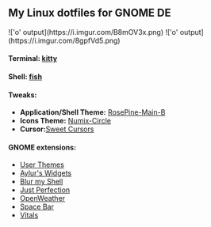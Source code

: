<h2> My Linux dotfiles for GNOME DE</h2>
!['o' output](https://i.imgur.com/B8mOV3x.png)
!['o' output](https://i.imgur.com/8gpfVd5.png)
<h4>Terminal: <a href="https://sw.kovidgoyal.net/kitty/">kitty</a></h4>
<h4>Shell: <a href="https://fishshell.com/">fish</a></h4>
<h4>Tweaks:</h4>
<ul>
  <li>
    <b>Application/Shell Theme:</b> <a href="https://github.com/Fausto-Korpsvart/Rose-Pine-GTK-Theme">RosePine-Main-B</a>
  </li>
  <li>
    <b>Icons Theme:</b> <a href="https://github.com/numixproject/numix-icon-theme-circle">Numix-Circle</a>
  </li>
  <li>
      <b>Cursor:</b><a href="https://www.gnome-look.org/p/1393084/">Sweet Cursors</a>
  </li>
</ul>

<h4>GNOME extensions:</h4>
<ul>
  <li>
    <a href="https://extensions.gnome.org/extension/19/user-themes/">User Themes</a>
  </li>
  <li>
    <a href="https://extensions.gnome.org/extension/5338/aylurs-widgets/">Aylur's Widgets</a>
  </li>
  <li>
    <a href="https://extensions.gnome.org/extension/3193/blur-my-shell/">Blur my Shell</a>
  </li>
  <li>
    <a href="https://extensions.gnome.org/extension/3843/just-perfection/">Just Perfection</a>
  </li>
  <li>
    <a href="https://extensions.gnome.org/extension/750/openweather/">OpenWeather</a>
  </li>
  <li>
    <a href="https://extensions.gnome.org/extension/5090/space-bar/">Space Bar</a>
  </li>
  <li>
    <a href="https://extensions.gnome.org/extension/1460/vitals/">Vitals</a>
  </li>
</ul>
